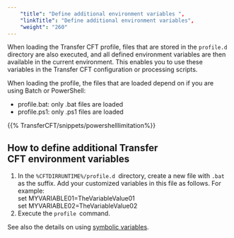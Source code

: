 ```yaml
---
    "title": "Define additional environment variables ",
    "linkTitle": "Define additional environment variables",
    "weight": "260"
---
```

When loading the Transfer CFT profile, files that are stored in the `profile.d` directory are also executed, and all defined environment variables are then available in the current environment. This enables you to use these variables in the Transfer CFT configuration or processing scripts.

When loading the profile, the files that are loaded depend on if you are using Batch or PowerShell:

- profile.bat: only .bat files are loaded
- profile.ps1: only .ps1 files are loaded

{{% TransferCFT/snippets/powershelllimitation%}}

How to define additional Transfer CFT environment variables
-----------------------------------------------------------

1. In the `%CFTDIRRUNTIME%/profile.d `directory, create a new file with `.bat` as the suffix. Add your customized variables in this file as follows. For example:  
    set MYVARIABLE01=TheVariableValue01  
    set MYVARIABLE02=TheVariableValue02
1. Execute the `profile `command.

See also the details on using [symbolic variables](../../../../../c_intro_userinterfaces/command_summary/symbolic_variables).
